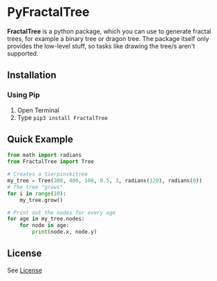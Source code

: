 # PyFractalTree
**FractalTree** is a python package, which you can use to generate fractal trees, for example a binary tree or dragon tree. The package itself only provides the low-level stuff, so tasks like drawing the tree/s aren't supported.
## Installation
### Using Pip
1. Open Terminal
2. Type ```pip3 install FractalTree```
## Quick Example
```python
from math import radians
from FractalTree import Tree

# Creates a Sierpinskitree
my_tree = Tree(300, 400, 100, 0.5, 3, radians(120), radians(0))
# The tree "grows"
for i in range(10):
    my_tree.grow()

# Print out the nodes for every age
for age in my_tree.nodes:
    for node in age:
        print(node.x, node.y)
```
## License
See [License](https://github.com/PixelwarStudio/PyFractalTree/blob/master/LICENSE)
